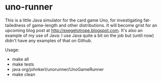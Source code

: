 uno-runner
==========

This is a little Java simulator for the card game Uno, for investigating
fat-tailedness of game-length and other distributions.  It will become grist
for an upcoming blog post at http://exegetotrope.blogspot.com.  It's also an
example of my use of Java:  I use Java quite a bit on the job but (until now)
didn't have any examples of that on Github.

Usage:
* make all
* make tests
* java org/johnkerl/unorunner/UnoGameRunner
* make clean
